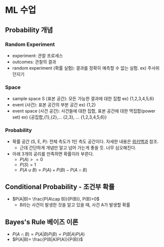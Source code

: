 # ML 수업
## Probability 개념
### Random Experiment
* experiment: 관찰 프로세스
* outcomes: 관찰의 결과
* random experiment (확률 실험): 결과를 정확히 예측할 수 없는 실험. ex) 주사위 던지기

### Space
* sample space S (표본 공간): 모든 가능한 결과에 대한 집합 ex) {1,2,3,4,5,6}
* event (사건): 표본 공간의 부분 공간 ex) {1,2}
* event space (사건 공간): 사건들에 대한 집합, 표본 공간에 대한 멱집합(power set) ex) {공집합,{1},{2},... {2,3}, ... {1,2,3,4,5,6}}

### Probability
* 확률 공간 (S, E, P): 전체 측도가 1인 측도 공간이다. 자세한 내용은 [위키백과](https://ko.wikipedia.org/wiki/%ED%99%95%EB%A5%A0_%EA%B3%B5%EA%B0%84) 참조. 
  *  근데 간단하게 개념만 알고 넘어 가는게 좋을 듯. 너무 심오해진다.
* 아래 3개의 공리를 만족하면 확률이라 부른다.
  * $P(A)>=0$
  * $P(S)=1$
  * $P(A\cup B) = P(A) + P(B) - P(A\cap B)$  
## Conditional Probability - 조건부 확률
* $P(A|B)= \frac{P(A\cap B)}{P(B)}, P(B)>0$
  * B라는 사건이 발생한 것을 알고 있을 때, 사건 A가 발생할 확률
## Bayes's Rule 베이즈 이론
* $P(A\cap B)=P(A|B)P(B)=P(B|A)P(A)$
* $P(A|B)= \frac{P(B|A)P(A)}{P(B)}$
